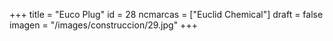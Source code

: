 +++
title = "Euco Plug"
id = 28
ncmarcas = ["Euclid Chemical"]
draft = false
imagen = "/images/construccion/29.jpg"
+++

<!--more-->